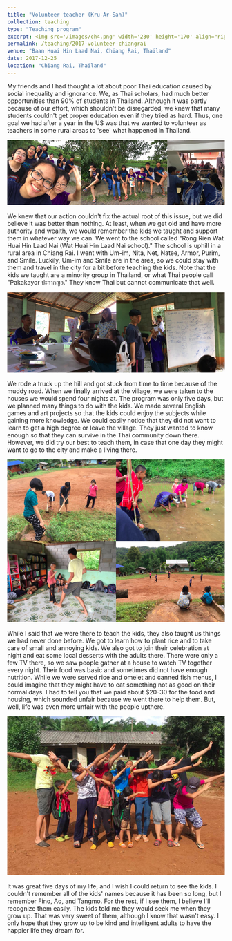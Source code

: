 ```yaml
---
title: "Volunteer teacher (Kru-Ar-Sah)"
collection: teaching
type: "Teaching program"
excerpt: <img src='/images/ch4.png' width='230' height='170' align="right" hspace="20"> My friends and I had thought a lot about poor Thai education caused by social inequality and ignorance. We, as Thai scholars, had much better opportunities than 90% of students in Thailand. Although it was partly because of our effort, which shouldn't be disregarded, we knew that many students couldn't get proper education even if they tried as hard. Thus, one goal we had after a year in the US was that we wanted to volunteer as teachers in some rural areas to 'see' what happened in Thailand. 
permalink: /teaching/2017-volunteer-chiangrai
venue: "Baan Huai Hin Laad Nai, Chiang Rai, Thailand"
date: 2017-12-25
location: "Chiang Rai, Thailand"
---
```


My friends and I had thought a lot about poor Thai education caused by social inequality and ignorance. We, as Thai scholars, had much better opportunities than 90% of students in Thailand. Although it was partly because of our effort, which shouldn't be disregarded, we knew that many students couldn't get proper education even if they tried as hard. Thus, one goal we had after a year in the US was that we wanted to volunteer as teachers in some rural areas to 'see' what happened in Thailand. 


<p align="center">
  <img src="/images/ch1.png">
</p>

We knew that our action couldn't fix the actual root of this issue, but we did believe it was better than nothing. At least, when we get old and have more authority and wealth, we would remember the kids we taught and support them in whatever way we can. We went to the school called "Rong Rien Wat Huai Hin Laad Nai (Wat Huai Hin Laad Nai school)." The school is uphill in a rural area in Chiang Rai. I went with Um-im, Nita, Net, Natee, Armor, Purim, and Smile. Luckily, Um-im and Smile are in the area, so we could stay with them and travel in the city for a bit before teaching the kids. Note that the kids we taught are a minority group in Thailand, or what Thai people call "Pakakayor ปะกากญอ." They know Thai but cannot communicate that well.

<p align="center">
  <img src="/images/ch3.png">
</p>

We rode a truck up the hill and got stuck from time to time because of the muddy road. When we finally arrived at the village, we were taken to the houses we would spend four nights at. The program was only five days, but we planned many things to do with the kids. We made several English games and art projects so that the kids could enjoy the subjects while gaining more knowledge. We could easily notice that they did not want to learn to get a high degree or leave the village. They just wanted to know enough so that they can survive in the Thai community down there. However, we did try our best to teach them, in case that one day they might want to go to the city and make a living there.

<p align="center">
  <img src="/images/ch2.png">
</p>

While I said that we were there to teach the kids, they also taught us things we had never done before. We got to learn how to plant rice and to take care of small and annoying kids. We also got to join their celebration at night and eat some local desserts with the adults there. There were only a few TV there, so we saw people gather at a house to watch TV together every night. Their food was basic and sometimes did not have enough nutrition. While we were served rice and omelet and canned fish menus, I could imagine that they might have to eat something not as good on their normal days. I had to tell you that we paid about $20-30 for the food and housing, which sounded unfair because we went there to help them. But, well, life was even more unfair with the people upthere. 


<p align="center">
  <img src="/images/ch4.png">
</p>

It was great five days of my life, and I wish I could return to see the kids. I couldn't remember all of the kids' names because it has been so long, but I remember Fino, Ao, and Tangmo. For the rest, if I see them, I believe I'll recognize them easily. The kids told me they would seek me when they grow up. That was very sweet of them, although I know that wasn't easy. I only hope that they grow up to be kind and intelligent adults to have the happier life they dream for. 
